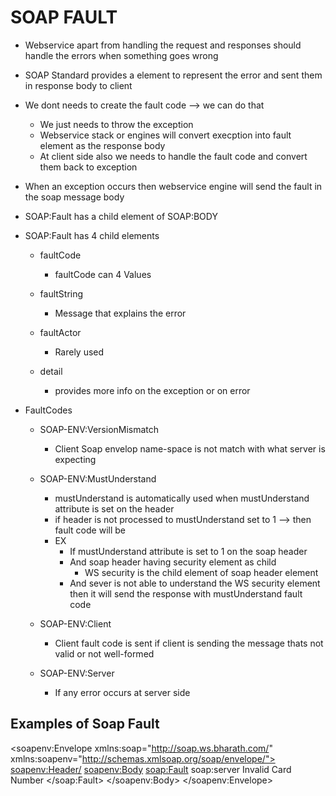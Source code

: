 # SOAP FAULT

- 	Webservice apart from handling the request and responses should handle the errors when something goes wrong
- 	SOAP Standard provides a element to represent the error and sent them in response body to client
- 	We dont needs to create the fault code --> we can do that
	- 	We just needs to throw the exception 
	- 	Webservice stack or engines will convert execption into fault element as the response body
	- 	At client side also we needs to handle the fault code and convert them back to exception
- 	When an exception occurs then webservice engine will send the fault in the soap message body
- 	SOAP:Fault has a child element of SOAP:BODY

- 	SOAP:Fault has 4 child elements
	- 	faultCode
		-	faultCode can 4 Values 
		
	- 	faultString
		-	Message that explains the error
		
	- 	faultActor
		-	Rarely used
	
	- 	detail
		-	provides more info on the exception or on error
	
- 	FaultCodes
	- 	SOAP-ENV:VersionMismatch
		- 	Client Soap envelop name-space is not match with what server is expecting
 
	- 	SOAP-ENV:MustUnderstand
		- 	mustUnderstand is automatically used when mustUnderstand attribute is set on the header
		- 	if header is not processed to mustUnderstand set to 1 --> then fault code will be 
		- 	EX
			- 	If mustUnderstand attribute is set to 1 on the soap header
			- 	And soap header having security element as child 
				- 	WS security is the child element of soap header element
			- 	And sever is not able to understand the WS security element then it will send the response with mustUnderstand
				fault code	
	
	- 	SOAP-ENV:Client
		- 	Client fault code is sent if client is sending the message thats not valid or not well-formed
	
	- 	SOAP-ENV:Server 
		- 	If any error occurs at server side
		
		
## 	Examples of Soap Fault


   <soapenv:Envelope xmlns:soap="http://soap.ws.bharath.com/" xmlns:soapenv="http://schemas.xmlsoap.org/soap/envelope/">
   <soapenv:Header/>
	   <soapenv:Body>
			<soap:Fault>
				<faultcode>soap:server</faultcode>
				<faultstring>Invalid Card Number</faultctring>
			</soap:Fault>
	   </soapenv:Body>
   </soapenv:Envelope>

		
		